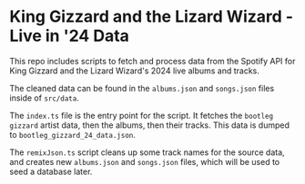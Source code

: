# King Gizzard and the Lizard Wizard - Live in '24 Data

This repo includes scripts to fetch and process data from the Spotify API for King Gizzard and the Lizard Wizard's 2024 live albums and tracks.

The cleaned data can be found in the `albums.json` and `songs.json` files inside of `src/data`.

The `index.ts` file is the entry point for the script. It fetches the `bootleg gizzard` artist data, then the albums, then their tracks. This data is dumped to `bootleg_gizzard_24_data.json`. 

The `remixJson.ts` script cleans up some track names for the source data, and creates new `albums.json` and `songs.json` files, which will be used to seed a database later.
